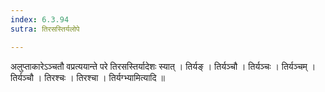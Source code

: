 ```yaml
---
index: 6.3.94
sutra: तिरसस्तिर्यलोपे

---
```

 अलुप्ताकारेऽञ्चतौ वप्रत्ययान्ते परे तिरसस्तिर्यादेशः स्यात् । तिर्यङ् । तिर्यञ्चौ । तिर्यञ्चः । तिर्यञ्चम् । तिर्यञ्चौ । तिरश्चः । तिरश्चा । तिर्यग्भ्यामित्यादि ॥